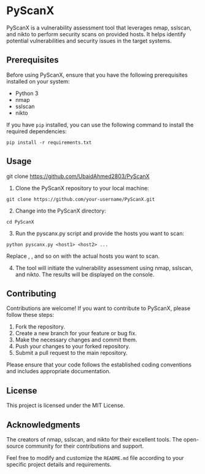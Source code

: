 # PyScanX

PyScanX is a vulnerability assessment tool that leverages nmap, sslscan, and nikto to perform security scans on provided hosts. It helps identify potential vulnerabilities and security issues in the target systems.

## Prerequisites

Before using PyScanX, ensure that you have the following prerequisites installed on your system:

- Python 3
- nmap
- sslscan
- nikto

If you have `pip` installed, you can use the following command to install the required dependencies:

```shell
pip install -r requirements.txt
```

## Usage

git clone https://github.com/UbaidAhmed2803/PyScanX

1. Clone the PyScanX repository to your local machine:

```shell
git clone https://github.com/your-username/PyScanX.git
```

2. Change into the PyScanX directory:

```shell
cd PyScanX
```

3. Run the pyscanx.py script and provide the hosts you want to scan:

```shell
python pyscanx.py <host1> <host2> ...
````

Replace <host1>, <host2>, and so on with the actual hosts you want to scan.

4. The tool will initiate the vulnerability assessment using nmap, sslscan, and nikto. The results will be displayed on the console.

## Contributing

Contributions are welcome! If you want to contribute to PyScanX, please follow these steps:

1. Fork the repository.
2. Create a new branch for your feature or bug fix.
3. Make the necessary changes and commit them.
4. Push your changes to your forked repository.
5. Submit a pull request to the main repository.

Please ensure that your code follows the established coding conventions and includes appropriate documentation.

## License
This project is licensed under the MIT License.

## Acknowledgments
The creators of nmap, sslscan, and nikto for their excellent tools.
The open-source community for their contributions and support.


Feel free to modify and customize the `README.md` file according to your specific project details and requirements.



